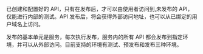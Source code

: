 已创建和配置好的 API，只有在发布后，才可以由使用者访问到,未发布的 API，仅能进行内部的测试。API 发布后，将会获得外部访问地址，也可以从已绑定的用户域名上访问。

发布的基本单元是服务，每次执行发布，服务内的所有 API 都会发布到指定环境，并可以从外部访问。目前支持的环境有测试、预发布和发布三种环境。
